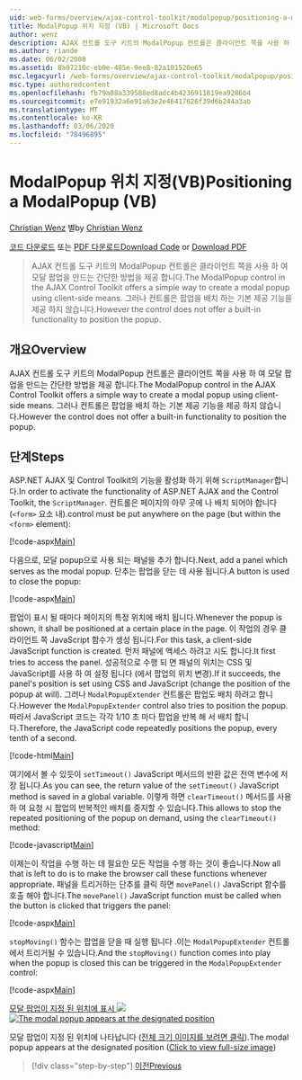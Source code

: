 ```yaml
---
uid: web-forms/overview/ajax-control-toolkit/modalpopup/positioning-a-modalpopup-vb
title: ModalPopup 위치 지정 (VB) | Microsoft Docs
author: wenz
description: AJAX 컨트롤 도구 키트의 ModalPopup 컨트롤은 클라이언트 쪽을 사용 하 여 모달 팝업을 만드는 간단한 방법을 제공 합니다. 그러나 컨트롤은 다음을 제공 하지 않습니다.
ms.author: riande
ms.date: 06/02/2008
ms.assetid: 8a07210c-eb0e-485e-9ee8-82a101520e65
msc.legacyurl: /web-forms/overview/ajax-control-toolkit/modalpopup/positioning-a-modalpopup-vb
msc.type: authoredcontent
ms.openlocfilehash: fb79a08a339588ed8adc4b4236911819ea9286b4
ms.sourcegitcommit: e7e91932a6e91a63e2e46417626f39d6b244a3ab
ms.translationtype: MT
ms.contentlocale: ko-KR
ms.lasthandoff: 03/06/2020
ms.locfileid: "78496895"
---
```

# <a name="positioning-a-modalpopup-vb"></a><span data-ttu-id="099a9-104">ModalPopup 위치 지정(VB)</span><span class="sxs-lookup"><span data-stu-id="099a9-104">Positioning a ModalPopup (VB)</span></span>

<span data-ttu-id="099a9-105">[Christian Wenz](https://github.com/wenz) 별</span><span class="sxs-lookup"><span data-stu-id="099a9-105">by [Christian Wenz](https://github.com/wenz)</span></span>

<span data-ttu-id="099a9-106">[코드 다운로드](https://download.microsoft.com/download/2/4/0/24052038-f942-4336-905b-b60ae56f0dd5/ModalPopup4.vb.zip) 또는 [PDF 다운로드](https://download.microsoft.com/download/b/6/a/b6ae89ee-df69-4c87-9bfb-ad1eb2b23373/modalpopup4VB.pdf)</span><span class="sxs-lookup"><span data-stu-id="099a9-106">[Download Code](https://download.microsoft.com/download/2/4/0/24052038-f942-4336-905b-b60ae56f0dd5/ModalPopup4.vb.zip) or [Download PDF](https://download.microsoft.com/download/b/6/a/b6ae89ee-df69-4c87-9bfb-ad1eb2b23373/modalpopup4VB.pdf)</span></span>

> <span data-ttu-id="099a9-107">AJAX 컨트롤 도구 키트의 ModalPopup 컨트롤은 클라이언트 쪽을 사용 하 여 모달 팝업을 만드는 간단한 방법을 제공 합니다.</span><span class="sxs-lookup"><span data-stu-id="099a9-107">The ModalPopup control in the AJAX Control Toolkit offers a simple way to create a modal popup using client-side means.</span></span> <span data-ttu-id="099a9-108">그러나 컨트롤은 팝업을 배치 하는 기본 제공 기능을 제공 하지 않습니다.</span><span class="sxs-lookup"><span data-stu-id="099a9-108">However the control does not offer a built-in functionality to position the popup.</span></span>

## <a name="overview"></a><span data-ttu-id="099a9-109">개요</span><span class="sxs-lookup"><span data-stu-id="099a9-109">Overview</span></span>

<span data-ttu-id="099a9-110">AJAX 컨트롤 도구 키트의 ModalPopup 컨트롤은 클라이언트 쪽을 사용 하 여 모달 팝업을 만드는 간단한 방법을 제공 합니다.</span><span class="sxs-lookup"><span data-stu-id="099a9-110">The ModalPopup control in the AJAX Control Toolkit offers a simple way to create a modal popup using client-side means.</span></span> <span data-ttu-id="099a9-111">그러나 컨트롤은 팝업을 배치 하는 기본 제공 기능을 제공 하지 않습니다.</span><span class="sxs-lookup"><span data-stu-id="099a9-111">However the control does not offer a built-in functionality to position the popup.</span></span>

## <a name="steps"></a><span data-ttu-id="099a9-112">단계</span><span class="sxs-lookup"><span data-stu-id="099a9-112">Steps</span></span>

<span data-ttu-id="099a9-113">ASP.NET AJAX 및 Control Toolkit의 기능을 활성화 하기 위해 `ScriptManager`합니다.</span><span class="sxs-lookup"><span data-stu-id="099a9-113">In order to activate the functionality of ASP.NET AJAX and the Control Toolkit, the `ScriptManager`.</span></span> <span data-ttu-id="099a9-114">컨트롤은 페이지의 아무 곳에 나 배치 되어야 합니다 (`<form>` 요소 내).</span><span class="sxs-lookup"><span data-stu-id="099a9-114">control must be put anywhere on the page (but within the `<form>` element):</span></span>

[!code-aspx[Main](positioning-a-modalpopup-vb/samples/sample1.aspx)]

<span data-ttu-id="099a9-115">다음으로, 모달 popup으로 사용 되는 패널을 추가 합니다.</span><span class="sxs-lookup"><span data-stu-id="099a9-115">Next, add a panel which serves as the modal popup.</span></span> <span data-ttu-id="099a9-116">단추는 팝업을 닫는 데 사용 됩니다.</span><span class="sxs-lookup"><span data-stu-id="099a9-116">A button is used to close the popup:</span></span>

[!code-aspx[Main](positioning-a-modalpopup-vb/samples/sample2.aspx)]

<span data-ttu-id="099a9-117">팝업이 표시 될 때마다 페이지의 특정 위치에 배치 됩니다.</span><span class="sxs-lookup"><span data-stu-id="099a9-117">Whenever the popup is shown, it shall be positioned at a certain place in the page.</span></span> <span data-ttu-id="099a9-118">이 작업의 경우 클라이언트 쪽 JavaScript 함수가 생성 됩니다.</span><span class="sxs-lookup"><span data-stu-id="099a9-118">For this task, a client-side JavaScript function is created.</span></span> <span data-ttu-id="099a9-119">먼저 패널에 액세스 하려고 시도 합니다.</span><span class="sxs-lookup"><span data-stu-id="099a9-119">It first tries to access the panel.</span></span> <span data-ttu-id="099a9-120">성공적으로 수행 되 면 패널의 위치는 CSS 및 JavaScript를 사용 하 여 설정 됩니다 (에서 팝업의 위치 변경).</span><span class="sxs-lookup"><span data-stu-id="099a9-120">If it succeeds, the panel's position is set using CSS and JavaScript (change the position of the popup at will).</span></span> <span data-ttu-id="099a9-121">그러나 `ModalPopupExtender` 컨트롤은 팝업도 배치 하려고 합니다.</span><span class="sxs-lookup"><span data-stu-id="099a9-121">However the `ModalPopupExtender` control also tries to position the popup.</span></span> <span data-ttu-id="099a9-122">따라서 JavaScript 코드는 각각 1/10 초 마다 팝업을 반복 해 서 배치 합니다.</span><span class="sxs-lookup"><span data-stu-id="099a9-122">Therefore, the JavaScript code repeatedly positions the popup, every tenth of a second.</span></span>

[!code-html[Main](positioning-a-modalpopup-vb/samples/sample3.html)]

<span data-ttu-id="099a9-123">여기에서 볼 수 있듯이 `setTimeout()` JavaScript 메서드의 반환 값은 전역 변수에 저장 됩니다.</span><span class="sxs-lookup"><span data-stu-id="099a9-123">As you can see, the return value of the `setTimeout()` JavaScript method is saved in a global variable.</span></span> <span data-ttu-id="099a9-124">이렇게 하면 `clearTimeout()` 메서드를 사용 하 여 요청 시 팝업의 반복적인 배치를 중지할 수 있습니다.</span><span class="sxs-lookup"><span data-stu-id="099a9-124">This allows to stop the repeated positioning of the popup on demand, using the `clearTimeout()` method:</span></span>

[!code-javascript[Main](positioning-a-modalpopup-vb/samples/sample4.js)]

<span data-ttu-id="099a9-125">이제는이 작업을 수행 하는 데 필요한 모든 작업을 수행 하는 것이 좋습니다.</span><span class="sxs-lookup"><span data-stu-id="099a9-125">Now all that is left to do is to make the browser call these functions whenever appropriate.</span></span> <span data-ttu-id="099a9-126">패널을 트리거하는 단추를 클릭 하면 `movePanel()` JavaScript 함수를 호출 해야 합니다.</span><span class="sxs-lookup"><span data-stu-id="099a9-126">The `movePanel()` JavaScript function must be called when the button is clicked that triggers the panel:</span></span>

[!code-aspx[Main](positioning-a-modalpopup-vb/samples/sample5.aspx)]

<span data-ttu-id="099a9-127">`stopMoving()` 함수는 팝업을 닫을 때 실행 됩니다 .이는 `ModalPopupExtender` 컨트롤에서 트리거될 수 있습니다.</span><span class="sxs-lookup"><span data-stu-id="099a9-127">And the `stopMoving()` function comes into play when the popup is closed this can be triggered in the `ModalPopupExtender` control:</span></span>

[!code-aspx[Main](positioning-a-modalpopup-vb/samples/sample6.aspx)]

<span data-ttu-id="099a9-128">[모달 팝업이 지정 된 위치에 표시 ![](positioning-a-modalpopup-vb/_static/image2.png)](positioning-a-modalpopup-vb/_static/image1.png)</span><span class="sxs-lookup"><span data-stu-id="099a9-128">[![The modal popup appears at the designated position](positioning-a-modalpopup-vb/_static/image2.png)](positioning-a-modalpopup-vb/_static/image1.png)</span></span>

<span data-ttu-id="099a9-129">모달 팝업이 지정 된 위치에 나타납니다 ([전체 크기 이미지를 보려면 클릭](positioning-a-modalpopup-vb/_static/image3.png)).</span><span class="sxs-lookup"><span data-stu-id="099a9-129">The modal popup appears at the designated position ([Click to view full-size image](positioning-a-modalpopup-vb/_static/image3.png))</span></span>

> [!div class="step-by-step"]
> [<span data-ttu-id="099a9-130">이전</span><span class="sxs-lookup"><span data-stu-id="099a9-130">Previous</span></span>](handling-postbacks-from-a-modalpopup-vb.md)
